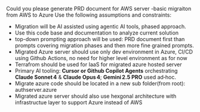 
Could you please generate PRD document for AWS server -basic migraiton from AWS to Azure
Use the following assumptions and constraints:


* Migration will be AI assisted using agentic AI tools, phased approach.
* Use this code base and documentation to analyze current solution
* top-down prompting approach will be used: PRD document first than prompts covering migration phases and then more fine grained prompts. 
* Migrated Azure server should use only dev environment in Azure, CI/CD using Github Actions, no need for higher level environment as for now
* Terrafrom should be used for IaaS for migrated azure hosted server
* Primary AI tooling: **Cursor or Github Copilot Agents** orchestrating **Claude Sonnet 4** & **Claude Opus 4**; **Gemini 2.5 PRO** used ad‑hoc.
* Migrate azure code should be located in a new sub folder(from root): authserver.azure
* Migrated azure server should also use hexgonal architecture with infrastructue layer to support Azure instead of AWS

